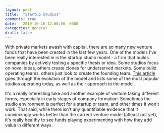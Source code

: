 ```yaml
---
layout: post
title:  "Startup Studios"
comments: true
date:   2019-10-16 12:00:00 -0500
categories: general
draft: false
---
```


With private markets awash with capital, there are so many new venture funds that have been created in the last few years. One of the models I've been really interested in is the startup studio model - a firm that builds companies by actively testing a specific thesis or idea. Some studios focus on novel ideas, others create clones for underserved markets. Some build operating teams, others just look to create the founding team. [This article](https://medium.com/global-startup-studio-network/the-origin-and-evolution-of-the-startup-studio-3e442c35d21) goes through the evolution of the model and lists some of the most popular studios operating today, as well as their approach to the model. 

It's a really interesting take and another example of venture taking different forms, especially in early stages of company formation. Sometimes the studio environment is perfect for a startup or team, and other times it won't work. That said, while there isn't any quantifiable evidence that it convincingly works better than the current venture model (atleast not yet), it's really healthy to see funds playing experimenting with how they add value in different ways.